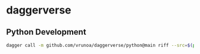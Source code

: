 # daggerverse

## Python Development

```sh {name=lint}
dagger call -m github.com/vrunoa/daggerverse/python@main riff --src=$(pwd)
```

